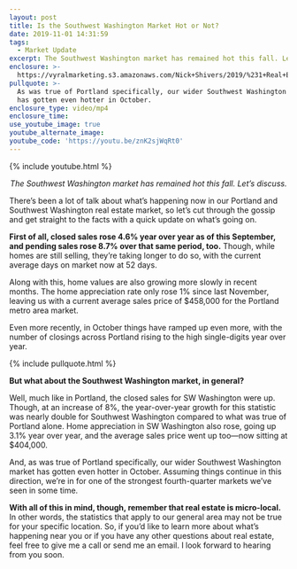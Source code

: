 ```yaml
---
layout: post
title: Is the Southwest Washington Market Hot or Not?
date: 2019-11-01 14:31:59
tags:
  - Market Update
excerpt: The Southwest Washington market has remained hot this fall. Let’s discuss.
enclosure: >-
  https://vyralmarketing.s3.amazonaws.com/Nick+Shivers/2019/%231+Real+Estate+Team+in+the+Portland+Metro+_+SW+Washington+Is+the+Market+Hot+or+Not_.mp4
pullquote: >-
  As was true of Portland specifically, our wider Southwest Washington market
  has gotten even hotter in October.
enclosure_type: video/mp4
enclosure_time:
use_youtube_image: true
youtube_alternate_image:
youtube_code: 'https://youtu.be/znK2sjWqRt0'
---
```


{% include youtube.html %}

<p style="text-align: center;"><em>The Southwest Washington market has remained hot this fall. Let’s discuss.</em></p>

There’s been a lot of talk about what’s happening now in our Portland and Southwest Washington real estate market, so let’s cut through the gossip and get straight to the facts with a quick update on what’s going on.&nbsp;

**First of all, closed sales rose 4.6% year over year as of this September, and pending sales rose 8.7% over that same period, too.** Though, while homes are still selling, they’re taking longer to do so, with the current average days on market now at 52 days.&nbsp;

Along with this, home values are also growing more slowly in recent months. The home appreciation rate only rose 1% since last November, leaving us with a current average sales price of $458,000 for the Portland metro area market.&nbsp;

Even more recently, in October things have ramped up even more, with the number of closings across Portland rising to the high single-digits year over year.

{% include pullquote.html %}

**But what about the Southwest Washington market, in general?&nbsp;**

Well, much like in Portland, the closed sales for SW Washington were up. Though, at an increase of 8%, the year-over-year growth for this statistic was nearly double for Southwest Washington compared to what was true of Portland alone. Home appreciation in SW Washington also rose, going up 3.1% year over year, and the average sales price went up too—now sitting at $404,000.&nbsp;

And, as was true of Portland specifically, our wider Southwest Washington market has gotten even hotter in October. Assuming things continue in this direction, we’re in for one of the strongest fourth-quarter markets we’ve seen in some time.&nbsp;

**With all of this in mind, though, remember that real estate is micro-local.** In other words, the statistics that apply to our general area may not be true for your specific location. So, if you’d like to learn more about what’s happening near you or if you have any other questions about real estate, feel free to give me a call or send me an email. I look forward to hearing from you soon.